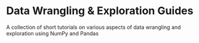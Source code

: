 # Data Wrangling & Exploration Guides

A collection of short tutorials on various aspects of data wrangling and exploration using NumPy  and Pandas
